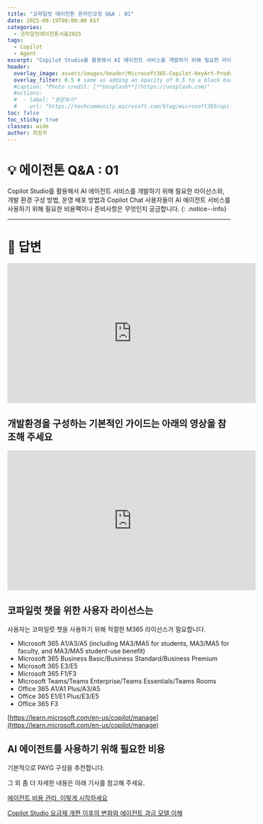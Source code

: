 ```yaml
---
title: "코파일럿 에이전톤 온라인코칭 Q&A : 01"
date: 2025-08-19T00:00:00 KST
categories:
  - 코파일럿에이전톤서울2025
tags:
  - Copilot
  - Agent
excerpt: "Copilot Studio를 활용해서 AI 에이전트 서비스를 개발하기 위해 필요한 라이선스와, 개발 환경 구성 방법, 운영 배포 방법과 Copilot Chat 사용자들이 AI 에이전트 서비스를 사용하기 위해 필요한 비용팩이나 준비사항은 무엇인지 궁금합니다."
header:
  overlay_image: assets/images/header/Microsoft365-Copilot-KeyArt-Productivity-6K-01.png
  overlay_filter: 0.5 # same as adding an opacity of 0.5 to a black background
  #caption: "Photo credit: [**Unsplash**](https://unsplash.com)"
  #actions:
  #  - label: "원문보기"
  #    url: "https://techcommunity.microsoft.com/blog/microsoft365copilotblog/what%E2%80%99s-new-in-microsoft-365-copilot--july-2025/4438253"
toc: false
toc_sticky: true
classes: wide
author: 최정우
---
```


# 💡 에이전톤 Q&A : 01

Copilot Studio를 활용해서 AI 에이전트 서비스를 개발하기 위해 필요한 라이선스와, 개발 환경 구성 방법, 운영 배포 방법과 Copilot Chat 사용자들이 AI 에이전트 서비스를 사용하기 위해 필요한 비용팩이나 준비사항은 무엇인지 궁금합니다.
{: .notice--info}

---

# 📝 답변

<iframe width="560" height="315" src="https://www.youtube.com/embed/X5pkLKTTMz0?si=bSwzmTj4NNLcoekT&amp;start=3" title="YouTube video player" frameborder="0" allow="accelerometer; autoplay; clipboard-write; encrypted-media; gyroscope; picture-in-picture; web-share" referrerpolicy="strict-origin-when-cross-origin" allowfullscreen></iframe>

## 개발환경을 구성하는 기본적인 가이드는 아래의 영상을 참조해 주세요

<iframe width="560" height="315" src="https://www.youtube.com/embed/V_zOmFpncng?si=nJruw0wvcPOjAENA" title="YouTube video player" frameborder="0" allow="accelerometer; autoplay; clipboard-write; encrypted-media; gyroscope; picture-in-picture; web-share" referrerpolicy="strict-origin-when-cross-origin" allowfullscreen></iframe>


## 코파일럿 챗을 위한 사용자 라이선스는

사용자는 코파일럿 챗을 사용하기 위해 적절한 M365 라이선스가 필요합니다.
- Microsoft 365 A1/A3/A5 (including MA3/MA5 for students, MA3/MA5 for faculty, and MA3/MA5 student-use benefit)
- Microsoft 365 Business Basic/Business Standard/Business Premium
- Microsoft 365 E3/E5
- Microsoft 365 F1/F3
- Microsoft Teams/Teams Enterprise/Teams Essentials/Teams Rooms
- Office 365 A1/A1 Plus/A3/A5
- Office 365 E1/E1 Plus/E3/E5
- Office 365 F3

[https://learn.microsoft.com/en-us/copilot/manage](https://learn.microsoft.com/en-us/copilot/manage)

## AI 에이전트를 사용하기 위해 필요한 비용

기본적으로 PAYG 구성을 추천합니다. 

그 외 좀 더 자세한 내용은 아래 기사를 참고해 주세요.

[에이전트 비용 관리, 이렇게 시작하세요](https://microsoft.github.io/mwkorea/copilot/agentcostcontrol/)

[Copilot Studio 요금제 개편 이후의 변화와 에이전트 과금 모델 이해](https://microsoft.github.io/mwkorea/agent/StudioWebinar/)

